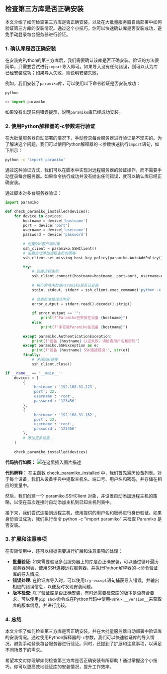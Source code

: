 ##  检查第三方库是否正确安装

本文介绍了如何检查第三方库是否正确安装，以及在大批量服务器自动部署中如何验证第三方库的安装情况。通过这个小技巧，你可以快速确认库是否安装成功，避免手动登录每台服务器进行验证。

### 1. 确认库是否正确安装

在安装完Python的第三方库后，我们需要确认该库是否正确安装。验证的方法很简单，只需要尝试进行`import`导入即可。如果导入没有任何错误，则可以认为库已经安装成功；如果导入失败，则说明安装失败。

例如，我们安装了`paramiko`库，可以使用以下命令验证是否安装成功：

```python
python
```

```python
>> import paramiko
```

如果没有出现任何错误提示，说明`paramiko`库已经成功安装。

### 2. 使用Python解释器的-c参数进行验证

在大批量服务器自动部署的情况下，手动登录每台服务器进行验证是不现实的。为了解决这个问题，我们可以使用Python解释器的`-c`参数快速执行`import`语句，如下所示：

```bash
python -c 'import paramiko'
```

通过这种验证方式，我们可以在脚本中实现对远程服务器的验证操作，而不需要手动登录每台服务器。如果命令执行成功并没有抛出任何错误，就可以确认库已经正确安装。

通过脚本对多台服务器验证：

```python
import paramiko

def check_paramiko_installed(devices):
    for device in devices:
        hostname = device['hostname']
        port = device['port']
        username = device['username']
        password = device['password']
        
        # 创建SSH客户端对象
        ssh_client = paramiko.SSHClient()
        # 设置自动添加远程主机的策略
        ssh_client.set_missing_host_key_policy(paramiko.AutoAddPolicy())

        try:
            # 连接远程主机
            ssh_client.connect(hostname=hostname, port=port, username=username, password=password)
            
            # 执行命令来检查Paramiko是否已安装
            stdin, stdout, stderr = ssh_client.exec_command('python -c "import paramiko"')
            
            # 读取标准错误流内容
            error_output = stderr.read().decode().strip()
            
            if error_output == '':
                print(f"Paramiko已安装在设备 {hostname}")
            else:
                print(f"未安装Paramiko在设备 {hostname}")
            
        except paramiko.AuthenticationException:
            print(f"设备 {hostname} 认证失败，请检查用户名和密码")
        except paramiko.SSHException as e:
            print(f"设备 {hostname} SSH连接错误:", str(e))
        finally:
            # 关闭SSH连接
            ssh_client.close()

if __name__ == '__main__':
    devices = [
        {
            'hostname': '192.168.31.223',
            'port': 22,
            'username': 'root',
            'password': '123456'
        },
        {
            'hostname': '192.168.31.162',
            'port': 22,
            'username': 'root',
            'password': '123456'
        },
        # 添加更多设备...
    ]
    
    check_paramiko_installed(devices)


```

**代码执行如图：**
![在这里插入图片描述](https://img-blog.csdnimg.cn/direct/6ca1f840631949698374b39a341e33ab.png)


**代码解释：**
在主函数 check_paramiko_installed 中，我们首先遍历设备列表。对于每个设备，我们从设备字典中提取主机名、端口号、用户名和密码，并存储在相应的变量中。

然后，我们创建一个 paramiko.SSHClient 对象，并设置自动添加远程主机的策略，以便在首次连接时自动添加主机到已知主机列表中。

接下来，我们尝试连接到远程主机，使用提供的用户名和密码进行身份验证。如果身份验证成功，我们执行命令 python -c "import paramiko" 来检查 Paramiko 是否安装。





### 3. 扩展和注意事项

在实际使用中，还可以根据需要进行扩展和注意事项的处理：

- **批量验证**: 如果需要验证多台服务器上的库是否正确安装，可以通过循环遍历服务器列表，使用SSH连接远程服务器，并执行Python解释器的`-c`命令验证库的导入情况。
- **错误处理**: 在验证库导入时，可以使用`try-except`语句捕获导入错误，并输出相应的错误信息，以便及时发现安装问题。
- **版本检查**: 除了验证库是否正确安装，有时还需要检查库的版本是否符合要求。可以使用`pip show`命令或在Python代码中使用`<库名>.__version__`来获取库的版本信息，并进行比较。

### 4. 总结

本文介绍了如何检查第三方库是否正确安装，并在大批量服务器自动部署中验证库的安装情况。通过使用Python解释器的`-c`参数，我们可以快速验证库的导入情况，避免手动登录每台服务器进行验证。同时，还提到了扩展和注意事项，以满足不同场景下的需求。

希望本文对你理解如何检查第三方库是否正确安装有所帮助！通过掌握这个小技巧，你可以更高效地验证库的安装情况，提升工作效率。